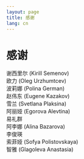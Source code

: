 ```yaml
---
layout: page
title: 感谢
lang: cn
---
```


# 感谢
谢西里尔 (Kirill Semenov)  
欧力 (Oleg Urzhumtcev)   
波莉娜 (Polina German)   
赵伟东 (Eugene Kazakov)  
雪兰 (Svetlana Plaksina)  
阿丽娅 (Egorova Alevtina)  
易礼群  
阿李娜 (Alina Bazarova)  
李俊瑛  
索菲娅 (Sofya Polistovskaya)  
智雅 (Glagoleva Anastasia)  
